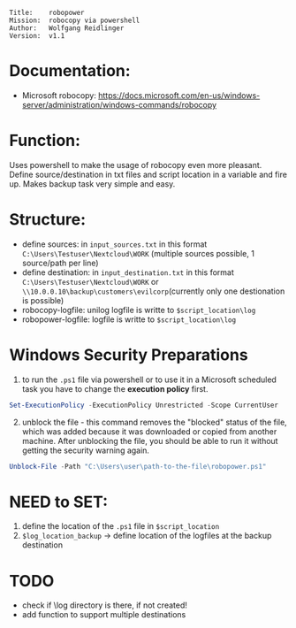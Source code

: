 ```
Title:    robopower  
Mission:  robocopy via powershell  
Author:   Wolfgang Reidlinger  
Version:  v1.1
```

# Documentation:
- Microsoft robocopy: https://docs.microsoft.com/en-us/windows-server/administration/windows-commands/robocopy

# Function:
Uses powershell to make the usage of robocopy even more pleasant. Define source/destination in txt files and script location in a variable and fire up. Makes backup task very simple and easy.

# Structure:
* define sources: in ```input_sources.txt``` in this format ```C:\Users\Testuser\Nextcloud\WORK``` (multiple sources possible, 1 source/path per line)
* define destination: in ```input_destination.txt``` in this format ```C:\Users\Testuser\Nextcloud\WORK``` or ```\\10.0.0.10\backup\customers\evilcorp```(currently only one destionation is possible)
* robocopy-logfile: unilog logfile is writte to ```$script_location\log```
* robopower-logfile: logfile is writte to ```$script_location\log```

# Windows Security Preparations
1. to run the ```.ps1``` file via powershell or to use it in a Microsoft scheduled task you have to change the **execution policy** first.  
```powershell
Set-ExecutionPolicy -ExecutionPolicy Unrestricted -Scope CurrentUser
```
2. unblock the file - this command removes the "blocked" status of the file, which was added because it was downloaded or copied from another machine. After unblocking the file, you should be able to run it without getting the security warning again.
```powershell
Unblock-File -Path "C:\Users\user\path-to-the-file\robopower.ps1"
```

# NEED to SET:
 1. define the location of the ```.ps1``` file in ```$script_location```
 2. ```$log_location_backup``` -> define location of the logfiles at the backup destination

# TODO
- check if \log directory is there, if not created!
- add function to support multiple destinations
